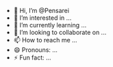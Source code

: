 - 👋 Hi, I’m @Pensarei
- 👀 I’m interested in ...
- 🌱 I’m currently learning ...
- 💞️ I’m looking to collaborate on ...
- 📫 How to reach me ...
- 😄 Pronouns: ...
- ⚡ Fun fact: ...

<!---
Pensarei/Pensarei is a ✨ special ✨ repository because its `README.md` (this file) appears on your GitHub profile.
You can click the Preview link to take a look at your changes.
--->
